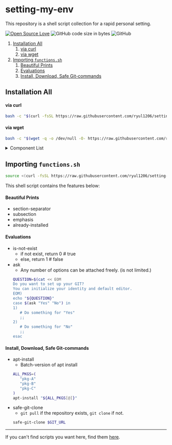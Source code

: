 # setting-my-env
This repository is a shell script collection for a rapid personal setting.

[![Open Source Love](https://badges.frapsoft.com/os/v1/open-source.svg?v=103)](https://github.com/ellerbrock/open-source-badges/)
![GitHub code size in bytes](https://img.shields.io/github/languages/code-size/ryul1206/setting-my-env.svg)
![GitHub](https://img.shields.io/github/license/ryul1206/setting-my-env.svg)

1. [Installation All](#installation-all)
      1. [via curl](#via-curl)
      2. [via wget](#via-wget)
2. [Importing `functions.sh`](#importing-functionssh)
      1. [Beautiful Prints](#beautiful-prints)
      2. [Evaluations](#evaluations)
      3. [Install, Download, Safe Git-commands](#install-download-safe-git-commands)


## Installation All

#### via curl

```sh
bash -c "$(curl -fsSL https://raw.githubusercontent.com/ryul1206/setting-my-env/master/install.sh)"
```

#### via wget

```sh
bash -c "$(wget -q -o /dev/null -O- https://raw.githubusercontent.com/ryul1206/setting-my-env/master/install.sh)"
```
<details><summary>Component List</summary>
<p>

1. basics
   - git
   - vim 
   - npm
   - curl
   - wget
   - zsh
     - oh-my-zsh
     - zsh-autosuggestions
   - python
1. utilities
   - google-chrome
   - [todoist](https://github.com/KryDos/todoist-linux) (will be installed in `~/Downloads`)
   - gnome-panel
1. others
   - ros1 (melodic)

</p>
</details>


## Importing `functions.sh`

```sh
source <(curl -fsSL https://raw.githubusercontent.com/ryul1206/setting-my-env/master/functions.sh)
```

This shell script contains the features below:

#### Beautiful Prints

- section-separator
- subsection
- emphasis
- already-installed

#### Evaluations

- is-not-exist
  - if not exist, return 0 # true
  - else, return 1 # false
- ask
  - Any number of options can be attached freely. (is not limited.)
   ```sh
   QUESTION=$(cat << EOM
   Do you want to set up your GIT?
   You can initialize your identity and default editor.
   EOM)
   echo "${QUESTION}"
   case $(ask "Yes" "No") in
   1)
      # Do something for "Yes"
      ;;
   2)
      # Do something for "No"
      ;;
   esac
   ```


#### Install, Download, Safe Git-commands

- apt-install
  - Batch-version of apt install
   ```sh
   ALL_PKGS=(
      "pkg-A"
      "pkg-B"
      "pkg-C"
   )
   apt-install "${ALL_PKGS[@]}"
   ```
- safe-git-clone
  - `git pull` if the repository exists, `git clone` if not.
   ```sh
   safe-git-clone $GIT_URL
   ```

---

If you can't find scripts you want here, find them [here](https://github.com/ohilho/initialize_script).
